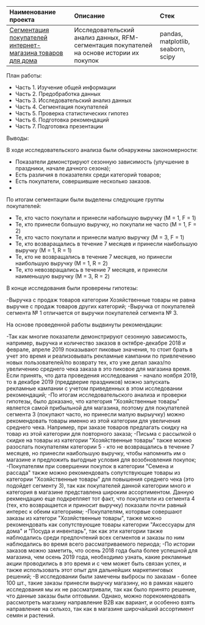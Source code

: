 | Наименование проекта  | Описание  | Стек    |
| :---    | :----    | :---     |
| [Сегментация покупателей интернет-магазина товаров для дома](https://github.com/kudarya/Portfolio/blob/main/Segmentation/Segmentation_RFM.ipynb)    | Исследовательский анализ данных, RFM-сегментация покупателей на основе истории их покупок   |  pandas, matplotlib, seaborn, scipy  |

План работы:
- Часть 1. Изучение общей информации
- Часть 2. Предобработка данных
- Часть 3. Исследовательский анализ данных
- Часть 4. Сегментация покупателей
- Часть 5. Проверка статистических гипотез
- Часть 6. Подготовка рекомендаций
- Часть 7. Подготовка презентации

Выводы:

В ходе исследовательского анализа были обнаружены закономерности:

- Показатели демонстрируют сезонную зависимость (улучшение в праздники, начале дачного сезона);
- Есть различия в показателях среди категорий товаров;
- Есть покупатели, совершившие несколько заказов.
-
По итогам сегментации были выделены следующие группы покупателей:

- Те, кто часто покупали и принесли набольшую выручку (M = 1, F = 1)
- Те, кто принесли большую выручку, но покупали не часто (M = 1, F = 2)
- Те, кто часто покупали и принесли малую выручку (M = 3, F = 1)
- Те, кто возваращались в течение 7 месяцев и принесли наибольшую выручку (М = 1, R = 1)
- Те, кто не возвращались в течение 7 месяцев, но принесли наибольшую выручку (М = 1, R = 2)
- Те, кто невозвращались в течение 7 месяцев, и принесли наименьшую выручку (М = 3, R = 2)

В конце исследования были проверены гипотезы:

-Выручка с продаж товаров категории Хозяйственные товары не равна выручке с продаж товаров других категорий;
-Выручка от покупателей сегмента № 1 отличается от выручки покупателей сегмента № 3.

На основе проведенной работы выдвинуты рекомендации:

-Так как многие показатели демонстрируют сезонную зависимость, например, выручка и количество заказов в октябре-декабре 2018 и феврале, апреле 2019 показывают пиковые значения, то стоит брать в учет это время и реализовывать рекламные кампании по привлечению новых пользователей/по возврату тех, кто уже делал заказ/по увеличению среднего чека заказа в это пиковое для магазина время. Если принять, что дата проведения исследования - начало ноября 2019, то в декабре 2019 (преддверие праздников) можно запускать рекламные кампании с учетом приведенных в этом исследовании рекомендаций;
-По итогам исследовательского анализа и проверки гипотезы, было доказано, что категория "Хозяйственные товары" является самой прибыльной для магазина, поэтому для покупателей сегмента 3 (покупают часто, но принесли малую вырыучку) можно рекомендовать товары именно из этой категории для увеличения среднего чека. Например, при заказе товаров предлагать скидку на товар из этой категории для повторного заказа;
-Письма с рассылкой о скидке на товары из категории "Хозяйственные товары" также можно разослать покупателям категории 5 - кто не возвращались в течение 7 месяцев, но принесли наибольшую выручку, чтобы напомнить им о магазине и предложить выгодные условия для возобновления покупок;
-Покупателям при совершении покупок в категории "Семена и рассада" также можно рекомендовать сопутствующие товары из категории "Хозяйственные товары" для повышения среднего чека (это подойдет сегменту 3), так как покупателей данной категории много и категория в магазине представлена широким ассортиментом. Данную рекмендацию еще подкрепляет тот факт, что покупатели из сегмента 4 (тех, кто возвращается и приносит выручку) показали почти равный интерес к обеим категориям;
-Покупателям, которвые совершают заказы из категори "Хозяйственные товары", также можно рекомендовать как сопутствующие товары категории "Аксессуары для дома" и "Посуда и инвентарь", так как эти категории также наблюдались среди предпочтений всех сегментов и заказы по ним наблюдались во время всего рассматриваемого периода;
-По истории заказов можно заметить, что осень 2018 года была более успешной для магазина, чем осень 2019 года, необходимо узнать, какие рекламные акции проводились в это время и с чем может быть связан успех, и также использовать этот опыт для дальнейших маркетинговых решений;
-В исследовании были замечены выбросы по заказам - более 100 шт., такие заказы принесли выручку магазину, но в рамках нашего исследования мы их не рассматривали, так как было принято решение, что данные заказы были оптовыми. Однако, можно порекомендовать рассмотреть магазину направление В2В как вариант, и особенно взять направление на сельхоз, так как в магазине широчайший ассортимент семян и растений.

